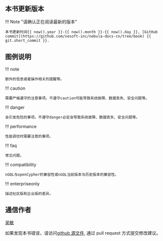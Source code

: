 ## 本书更新版本

!!! Note "请确认正在阅读最新的版本"

    本书更新时间{{ now().year }}-{{ now().month }}-{{ now().day }}, [GitHub commit](https://github.com/vesoft-inc/nebula-docs-cn/tree/book) {{ git.short_commit }}.

## 图例说明

!!! note

    额外的信息或者操作相关的提醒等。

!!! caution

    需要严格遵守的注意事项。不遵守caution可能导致系统故障、数据丢失、安全问题等。

!!! danger

    会引发危险的事项。不遵守danger必定会导致系统故障、数据丢失、安全问题等。

!!! performance

    性能调优时需要注意的事项。

!!! faq

    常见问题。

!!! compatibility

    nGQL与openCypher的兼容性或nGQL当前版本与历史版本的兼容性。

!!! enterpriseonly

    描述社区版和企业版的差异。

## 通信作者

[吴敏](mailto:min.wu@vesoft.com)

如果发现本书错误，请访问[github 源文件](https://github.com/vesoft-inc/nebula-docs-cn/tree/book/docs-2.0), 通过 pull request 方式提交修改建议。
